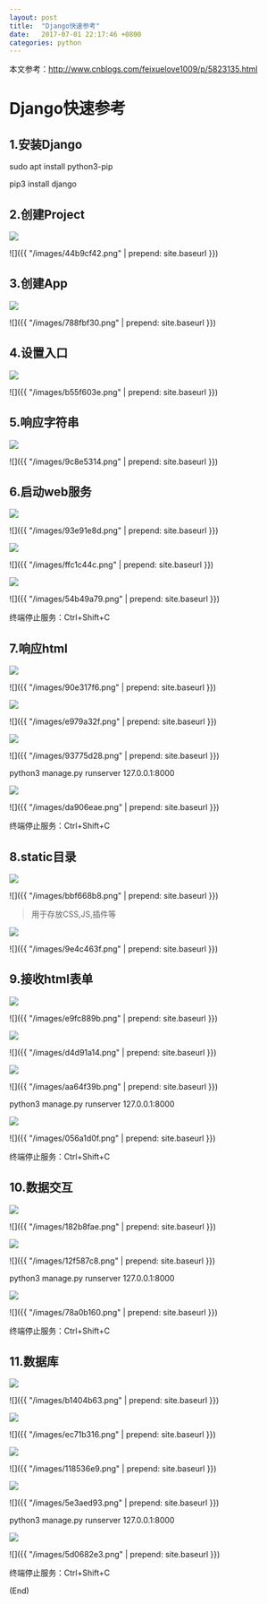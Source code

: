```yaml
---
layout: post
title:  "Django快速参考"
date:   2017-07-01 22:17:46 +0800
categories: python
---
```


本文参考：http://www.cnblogs.com/feixuelove1009/p/5823135.html

# Django快速参考

## 1.安装Django

sudo apt install python3-pip

pip3 install django

## 2.创建Project

![](../images/44b9cf42.png)

![]({{ "/images/44b9cf42.png" | prepend: site.baseurl }})

## 3.创建App

![](../images/788fbf30.png)

![]({{ "/images/788fbf30.png" | prepend: site.baseurl }})

## 4.设置入口

![](../images/b55f603e.png)

![]({{ "/images/b55f603e.png" | prepend: site.baseurl }})

## 5.响应字符串

![](../images/9c8e5314.png)

![]({{ "/images/9c8e5314.png" | prepend: site.baseurl }})

## 6.启动web服务

![](../images/93e91e8d.png)

![]({{ "/images/93e91e8d.png" | prepend: site.baseurl }})

![](../images/ffc1c44c.png)

![]({{ "/images/ffc1c44c.png" | prepend: site.baseurl }})

![](../images/54b49a79.png)

![]({{ "/images/54b49a79.png" | prepend: site.baseurl }})

终端停止服务：Ctrl+Shift+C

## 7.响应html

![](../images/90e317f6.png)

![]({{ "/images/90e317f6.png" | prepend: site.baseurl }})

![](../images/e979a32f.png)

![]({{ "/images/e979a32f.png" | prepend: site.baseurl }})

![](../images/93775d28.png)

![]({{ "/images/93775d28.png" | prepend: site.baseurl }})

python3 manage.py runserver 127.0.0.1:8000

![](../images/da906eae.png)

![]({{ "/images/da906eae.png" | prepend: site.baseurl }})

终端停止服务：Ctrl+Shift+C

## 8.static目录

![](../images/bbf668b8.png)

![]({{ "/images/bbf668b8.png" | prepend: site.baseurl }})
> 用于存放CSS,JS,插件等

![](../images/9e4c463f.png)

![]({{ "/images/9e4c463f.png" | prepend: site.baseurl }})

## 9.接收html表单

![](../images/e9fc889b.png)

![]({{ "/images/e9fc889b.png" | prepend: site.baseurl }})

![](../images/d4d91a14.png)

![]({{ "/images/d4d91a14.png" | prepend: site.baseurl }})

![](../images/aa64f39b.png)

![]({{ "/images/aa64f39b.png" | prepend: site.baseurl }})

python3 manage.py runserver 127.0.0.1:8000

![](../images/056a1d0f.png)

![]({{ "/images/056a1d0f.png" | prepend: site.baseurl }})

终端停止服务：Ctrl+Shift+C

## 10.数据交互

![](../images/182b8fae.png)

![]({{ "/images/182b8fae.png" | prepend: site.baseurl }})

![](../images/12f587c8.png)

![]({{ "/images/12f587c8.png" | prepend: site.baseurl }})

python3 manage.py runserver 127.0.0.1:8000

![](../images/78a0b160.png)

![]({{ "/images/78a0b160.png" | prepend: site.baseurl }})

终端停止服务：Ctrl+Shift+C

## 11.数据库

![](../images/b1404b63.png)

![]({{ "/images/b1404b63.png" | prepend: site.baseurl }})

![](../images/ec71b316.png)

![]({{ "/images/ec71b316.png" | prepend: site.baseurl }})

![](../images/118536e9.png)

![]({{ "/images/118536e9.png" | prepend: site.baseurl }})

![](../images/5e3aed93.png)

![]({{ "/images/5e3aed93.png" | prepend: site.baseurl }})

python3 manage.py runserver 127.0.0.1:8000

![](../images/5d0682e3.png)

![]({{ "/images/5d0682e3.png" | prepend: site.baseurl }})

终端停止服务：Ctrl+Shift+C

(End)
